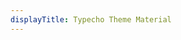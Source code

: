 ```yaml
---
displayTitle: Typecho Theme Material
---
```


<script>
        // const repo = "https://api.github.com/repos/idawnlight/typecho-theme-material/releases/latest";
        // $.getJSON(repo).done(function (data) {
        //     window.location = "https://onedrive.idawnlight.com/Material/Material-" + (data.tag_name) + ".zip";
        // })
        window.location.href = 'https://app.qrcdn.com/dlc/Material-3.4.0.zip'; // hopefully I get the js written correctly
</script>